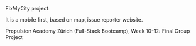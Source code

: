 FixMyCity project:

It is a mobile first, based on map, issue reporter website.

Propulsion Academy Zürich (Full-Stack Bootcamp), Week 10-12: Final Group Project
